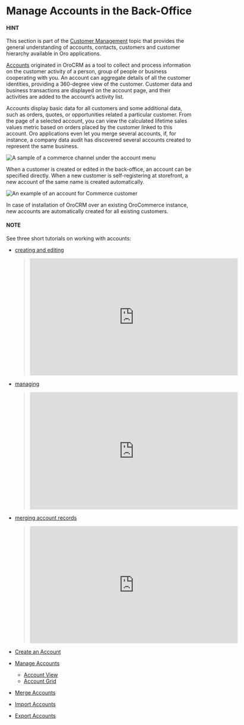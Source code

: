 <a id="user-guide-common-features-accounts"></a>

<a id="user-guide-accounts"></a>

# Manage Accounts in the Back-Office

#### HINT
This section is part of the [Customer Management](../../../concept-guides/customers/index.md#concept-guide-customers) topic that provides the general understanding of accounts, contacts, customers and customer hierarchy available in Oro applications.

[Accounts](../../../glossary.md#term-Account) originated in OroCRM as a tool to collect and process information on the customer activity of a person, group of people or business cooperating with
you. An account can aggregate details of all the customer identities, providing a 360-degree view of the customer. Customer data and business transactions are displayed on the account page, and their activities are added to the account’s activity list.

Accounts display basic data for all customers and some additional data, such as orders, quotes, or opportunities related a particular customer. From the page of a selected account, you can view the calculated lifetime sales values metric based on orders placed by the customer linked to this account. Oro applications even let you merge several accounts, if, for instance, a company data audit has discovered several accounts created to represent the same business.

![A sample of a commerce channel under the account menu](user/img/customers/accounts/account_commerce_customer.png)

When a customer is created or edited in the back-office, an account can be specified directly. When a new customer is self-registering at storefront, a new account of the same name is created automatically.

![An example of an account for Commerce customer](user/img/customers/accounts/account.png)

In case of installation of OroCRM over an existing OroCommerce instance, new accounts are automatically created for all existing customers.

<!-- You can specify the strategy for account creation in **System Configuration > Integrations > CRM and Commerce**: -->
<!-- Create a single account for the entire customer hierarchy, or -->
<!-- Create a separate account for every customer regardless of their parent-child relations with other customers. -->
<!-- These options can be changed any time with customers re-related to accounts accordingly. -->
<!-- .. image:: /user/img/customers/accounts/config_commerce_integration.png    :alt: System configuration settings for CRM and Commerce -->

#### NOTE
See three short tutorials on working with accounts:

* <a href="https://academy.oroinc.com/media-library/22093" target="_blank">creating and editing</a>
  > <iframe width="560" height="315" src="https://www.youtube.com/embed/00Vz_mkbeTE" frameborder="0" allowfullscreen></iframe>
* <a href="https://academy.oroinc.com/media-library/22095" target="_blank">managing</a>
  > <iframe width="560" height="315" src="https://www.youtube.com/embed/5FEyHWr-jQY" frameborder="0" allowfullscreen></iframe>
* <a href="https://academy.oroinc.com/media-library/merge-account-records-2" target="_blank">merging account records</a>
  > <iframe width="560" height="315" src="https://www.youtube.com/embed/x-LwwCQfwGQ" frameborder="0" allowfullscreen></iframe>

* [Create an Account](create.md)
* [Manage Accounts](manage.md)
  * [Account View](manage.md#account-view)
  * [Account Grid](manage.md#account-grid)
* [Merge Accounts](merge.md)
* [Import Accounts](import.md)
* [Export Accounts](export.md)
